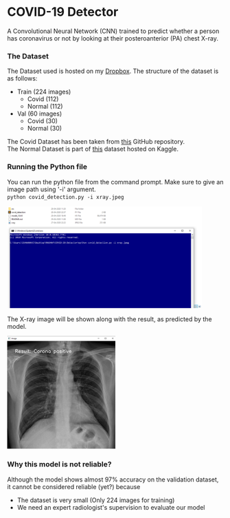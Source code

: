 # COVID-19 Detector
A Convolutional Neural Network (CNN) trained to predict whether a person has coronavirus or not by looking at their posteroanterior (PA) chest X-ray.

### The Dataset
The Dataset used is hosted on my [Dropbox](https://www.dropbox.com/s/wu76tnt41przqhe/CovidDataset.zip).
The structure of the dataset is as follows:
 - Train (224 images)
   - Covid (112)
   - Normal (112)
 - Val (60 images)
   - Covid (30)
   - Normal (30)

The Covid Dataset has been taken from [this](https://github.com/ieee8023/covid-chestxray-dataset) GitHub repository.  
The Normal Dataset is part of [this](https://www.kaggle.com/paultimothymooney/chest-xray-pneumonia) dataset hosted on Kaggle. 


### Running the Python file
You can run the python file from the command prompt. Make sure to give an image path using '-i' argument.  
`python covid_detection.py -i xray.jpeg`

<img src="/src/img1.png" width=90% alt="Command prompt">

The X-ray image will be shown along with the result, as predicted by the model.

<img src="/src/img2.png" width=50% alt="Result">

### Why this model is not reliable?
Although the model shows almost 97% accuracy on the validation dataset, it cannot be considered reliable (yet?) because
 - The dataset is very small (Only 224 images for training)
 - We need an expert radiologist's supervision to evaluate our model
